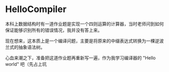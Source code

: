 # HelloCompiler

本科上数据结构时有一道作业题是实现一个四则运算的计算器，当时老师问到如何保证能够识别所有的错误情况，我并没有答上来。

现在想来，这本质上是一个编译问题，主要是将原来的中缀表达式转换为一棵逆波兰式的抽象语法树。

心血来潮之下，准备把这道作业题再重新写一遍，作为我学习编译器的 "Hello world" 吧（先占上坑
